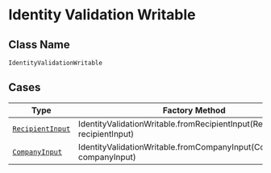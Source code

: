 
# Identity Validation Writable

## Class Name

`IdentityValidationWritable`

## Cases

| Type | Factory Method |
|  --- | --- |
| [`RecipientInput`](../../../doc/models/recipient-input.md) | IdentityValidationWritable.fromRecipientInput(RecipientInput recipientInput) |
| [`CompanyInput`](../../../doc/models/company-input.md) | IdentityValidationWritable.fromCompanyInput(CompanyInput companyInput) |

